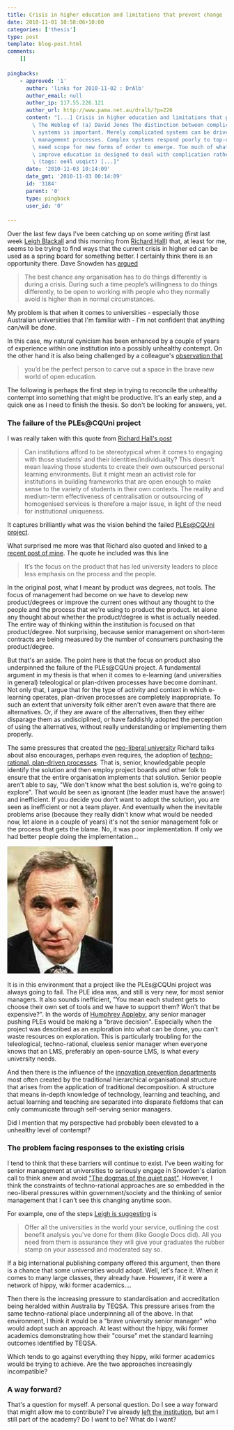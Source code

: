 ```yaml
---
title: Crisis in higher education and limitations that prevent change
date: 2010-11-01 10:58:06+10:00
categories: ['thesis']
type: post
template: blog-post.html
comments:
    []
    
pingbacks:
    - approved: '1'
      author: 'links for 2010-11-02 : DrAlb'
      author_email: null
      author_ip: 117.55.226.121
      author_url: http://www.pama.net.au/dralb/?p=226
      content: "[...] Crisis in higher education and limitations that prevent change \xAB\
        \ The Weblog of (a) David Jones The distinction between complicated and complex\
        \ systems is important. Merely complicated systems can be driven by plans and\
        \ management processes. Complex systems respond poorly to top-down planning and\
        \ need scope for new forms of order to emerge. Too much of what we are doing to\
        \ improve education is designed to deal with complication rather than complexity.\
        \ (tags: ee4l usqict) [...]"
      date: '2010-11-03 10:14:09'
      date_gmt: '2010-11-03 00:14:09'
      id: '3184'
      parent: '0'
      type: pingback
      user_id: '0'
    
---
```

Over the last few days I've been catching up on some writing (first last week [Leigh Blackall](http://leighblackall.blogspot.com/2010/10/crisis-for-institutions-opportunities.html) and this morning from [Richard Hall](http://www.learnex.dmu.ac.uk/2010/10/26/open-education-cracks-and-the-crisis-of-higher-education/)) that, at least for me, seems to be trying to find ways that the current crisis in higher ed can be used as a spring board for something better. I certainly think there is an opportunity there. Dave Snowden has [argued](http://www.cognitive-edge.com/blogs/dave/2006/12/natural_numbers_networks_commu.php)

> The best chance any organisation has to do things differently is during a crisis. During such a time people’s willingness to do things differently, to be open to working with people who they normally avoid is higher than in normal circumstances.

My problem is that when it comes to universities - especially those Australian universities that I'm familiar with - I'm not confident that anything can/will be done.

In this case, my natural cynicism has been enhanced by a couple of years of experience within one institution into a possibly unhealthy contempt. On the other hand it is also being challenged by a colleague's [observation that](/blog2/2010/10/20/time-for-a-career-change/#comment-3594)

> you’d be the perfect person to carve out a space in the brave new world of open education.

The following is perhaps the first step in trying to reconcile the unhealthy contempt into something that might be productive. It's an early step, and a quick one as I need to finish the thesis. So don't be looking for answers, yet.

### The failure of the PLEs@CQUni project

I was really taken with this quote from [Richard Hall's post](http://www.learnex.dmu.ac.uk/2010/10/26/open-education-cracks-and-the-crisis-of-higher-education/)

> Can institutions afford to be stereotypical when it comes to engaging with those students’ and their identities/individuality? This doesn’t mean leaving those students to create their own outsourced personal learning environments. But it might mean an activist role for institutions in building frameworks that are open enough to make sense to the variety of students in their own contexts. The reality and medium-term effectiveness of centralisation or outsourcing of homogenised services is therefore a major issue, in light of the need for institutional uniqueness.

It captures brilliantly what was the vision behind the failed [PLEs@CQUni project](http://cddu.cqu.edu.au/index.php/PLEs@CQUni).

What surprised me more was that Richard also quoted and linked to [a recent post of mine](/blog2/2010/10/19/change-in-education-failure-to-learn-and-the-commodification-of-university/). The quote he included was this line

> It’s the focus on the product that has led university leaders to place less emphasis on the process and the people.

In the original post, what I meant by product was degrees, not tools. The focus of management had become on we have to develop new product/degrees or improve the current ones without any thought to the people and the process that we're using to product the product. let alone any thought about whether the product/degree is what is actually needed. The entire way of thinking within the institution is focused on that product/degree. Not surprising, because senior management on short-term contracts are being measured by the number of consumers purchasing the product/degree.

But that's an aside. The point here is that the focus on product also underpinned the failure of the PLEs@CQUni project. A fundamental argument in my thesis is that when it comes to e-learning (and universities in general) teleological or plan-driven processes have become dominant. Not only that, I argue that for the type of activity and context in which e-learning operates, plan-driven processes are completely inappropriate. To such an extent that university folk either aren't even aware that there are alternatives. Or, if they are aware of the alternatives, then they either disparage them as undisciplined, or have faddishly adopted the perception of using the alternatives, without really understanding or implementing them properly.

The same pressures that created the [neo-liberal university](http://www.eliss.org.uk/PreviousEditions/Volume1Issue2/ViewArticle/tabid/72/itemid/43/pubtabid/73/repmodid/411/Default.aspx) Richard talks about also encourages, perhaps even requires, the adoption of [techno-rational, plan-driven processes](/blog2/2009/05/25/teleological-and-ateleological-processes/). That is, senior, knowledgable people identify the solution and then employ project boards and other folk to ensure that the entire organisation implements that solution. Senior people aren't able to say, "We don't know what the best solution is, we're going to explore". That would be seen as ignorant (the leader must have the answer) and inefficient. If you decide you don't want to adopt the solution, you are seen as inefficient or not a team player. And eventually when the inevitable problems arise (because they really didn't know what would be needed now, let alone in a couple of years) it's not the senior management folk or the process that gets the blame. No, it was poor implementation. If only we had better people doing the implementation...

[![Humphrey Appleby](images/oth_humphrey.jpg)](http://en.wikipedia.org/wiki/File:SirHumphrey.jpg)

It is in this environment that a project like the PLEs@CQUni project was always going to fail. The PLE idea was, and still is very new, for most senior managers. It also sounds inefficient, "You mean each student gets to choose their own set of tools and we have to support them? Won't that be expensive?". In the words of [Humphrey Appleby](http://en.wikipedia.org/wiki/Humphrey_Appleby), any senior manager pushing PLEs would be making a "brave decision". Especially when the project was described as an exploration into what can be done, you can't waste resources on exploration. This is particularly troubling for the teleological, techno-rational, clueless senior manager when everyone knows that an LMS, preferably an open-source LMS, is what every university needs.

And then there is the influence of the [innovation prevention departments](http://www.ninelocks.com/blog/?p=63) most often created by the traditional hierarchical organisational structure that arises from the application of traditional decomposition. A structure that means in-depth knowledge of technology, learning and teaching, and actual learning and teaching are separated into disparate fiefdoms that can only communicate through self-serving senior managers.

Did I mention that my perspective had probably been elevated to a unhealthy level of contempt?

### The problem facing responses to the existing crisis

I tend to think that these barriers will continue to exist. I've been waiting for senior management at universities to seriously engage in Snowden's clarion call to think anew and avoid ["The dogmas of the quiet past"](http://www.cognitive-edge.com/blogs/dave/2008/10/the_dogmas_of_the_quiet_past_1.php). However, I think the constraints of techno-rational approaches are so embedded in the neo-liberal pressures within government/society and the thinking of senior management that I can't see this changing anytime soon.

For example, one of the steps [Leigh is suggesting](http://leighblackall.blogspot.com/2010/10/crisis-for-institutions-opportunities.html) is

> Offer all the universities in the world your service, outlining the cost benefit analysis you've done for them (like Google Docs did). All you need from them is assurance they will give your graduates the rubber stamp on your assessed and moderated say so.

If a big international publishing company offered this argument, then there is a chance that some universities would adopt. Well, let's face it. When it comes to many large classes, they already have. However, if it were a network of hippy, wiki former academics....

Then there is the increasing pressure to standardisation and accreditation being heralded within Australia by TEQSA. This pressure arises from the same techno-rational place underpinning all of the above. In that environment, I think it would be a "brave university senior manager" who would adopt such an approach. At least without the hippy, wiki former academics demonstrating how their "course" met the standard learning outcomes identified by TEQSA.

Which tends to go against everything they hippy, wiki former academics would be trying to achieve. Are the two approaches increasingly incompatible?

### A way forward?

That's a question for myself. A personal question. Do I see a way forward that might allow me to contribute? I've already [left the institution](http://rworld2.posterous.com/is-it-time-for-the-academy-to-leave-the-insti), but am I still part of the academy? Do I want to be? What do I want?